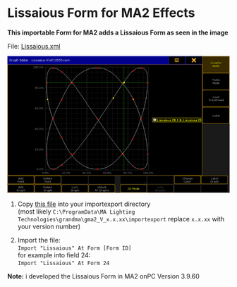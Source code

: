 # Lissaious Form for MA2 Effects

**This importable Form for MA2 adds a Lissaious Form as seen in the image**

File: <a href="/assets/project/13a2/Lissaious.xml" download>Lissaious.xml</a>

![image](/assets/project/13a2/Lissaious_Graph_Editor_small.png)

1. Copy <a href="/assets/project/13a2/Lissaious.xml" download>this file</a> into your importexport directory  
    (most likely `C:\ProgramData\MA Lighting Technologies\grandma\gma2_V_x.x.xx\importexport` replace `x.x.xx` with your version number)
    
2. Import the file:  
    ```Import "Lissaious" At Form [Form ID]```  
    for example into field 24:  
    ```Import "Lissaious" At Form 24```  

**Note:** i developed the Lissaious Form in MA2 onPC Version 3.9.60